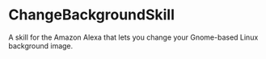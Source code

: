 # ChangeBackgroundSkill
A skill for the Amazon Alexa that lets you change your Gnome-based Linux background image.
